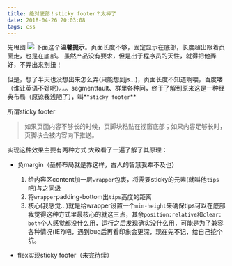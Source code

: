 ```yaml
---
title: 绝对底部！sticky footer？太棒了
date: 2018-04-26 20:03:08
tags: css
---
```

先甩图
![](https://upload-images.jianshu.io/upload_images/11264410-c1baac727d9e321f.png)
下面这个**温馨提示**。页面长度不够，固定显示在底部，长度超出跟着页面走，也是在底部。
虽然产品没有要求，但是出于程序员的天性，就得把他弄好，不弄出来别扭！

但是，想了半天也没想出来怎么弄(只能想到js...)，页面长度不知道啊喂，百度喽（谁让英语不好呢）。。。segmentfault、群里各种问，终于了解到原来这是一种经典布局（原谅我浅陋了），叫**`sticky footer`**

所谓sticky footer
> 如果页面内容不够长的时候，页脚块粘贴在视窗底部；如果内容足够长时，页脚块会被内容向下推送。

实现这种效果主要有两种方式
大致看了一遍了解了其原理：
+ 负margin（圣杯布局就是靠这样，古人的智慧我辈不及也）
	1. 给内容区content加一层`wrapper`包裹，将需要sticky的元素(就叫他`tips`吧)与之同级
	2. 将`wrapper`padding-bottom出`tips`高度的距离
	3. 核心(我感觉...)就是给wrapper设置一个`min-height`来确保tips可以在底部
我觉得这种方式里最核心的就这三点，其余`position:relative`和`clear: both`个人感觉都没什么用，运行之后发现确实没什么用，可能是为了兼容各种情况(IE?)吧，遇到bug后再看印象会更深，现在先不记，给自己挖个坑。

+ flex实现sticky footer（未完待续）